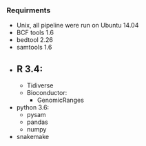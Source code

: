 ### Requirments
- Unix, all pipeline were run on Ubuntu 14.04
- BCF tools 1.6
- bedtool 2.26
- samtools 1.6
- R 3.4:
    - 
    - Tidiverse
    - Bioconductor:
        - GenomicRanges
- python 3.6:
    - pysam
    - pandas
    - numpy
- snakemake

